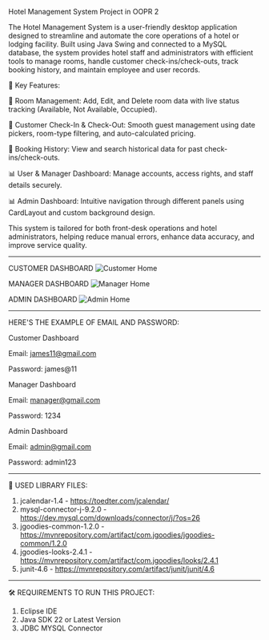 Hotel Management System Project in OOPR 2

The Hotel Management System is a user-friendly desktop application designed to streamline and automate the core operations of a hotel or lodging facility. Built using Java Swing and connected to a MySQL database, the system provides hotel staff and administrators with efficient tools to manage rooms, handle customer check-ins/check-outs, track booking history, and maintain employee and user records.


🧩 Key Features:


🏨 Room Management: Add, Edit, and Delete room data with live status tracking (Available, Not Available, Occupied).

🔁 Customer Check-In & Check-Out: Smooth guest management using date pickers, room-type filtering, and auto-calculated pricing.

📖 Booking History: View and search historical data for past check-ins/check-outs.

📊 User & Manager Dashboard: Manage accounts, access rights, and staff details securely.

📊 Admin Dashboard: Intuitive navigation through different panels using CardLayout and custom background design.



This system is tailored for both front-desk operations and hotel administrators, helping reduce manual errors, enhance data accuracy, and improve service quality.

-------------------------------------------------------------------------------------------------------------------------------------------------------------------------------------------


CUSTOMER DASHBOARD
![Customer Home](https://github.com/user-attachments/assets/750291a0-43d2-441b-8a79-6fcf4388b3db)



MANAGER DASHBOARD
![Manager Home](https://github.com/user-attachments/assets/1d3584a1-9d68-4a0f-9d66-fb79b2e8aa5a)



ADMIN DASHBOARD
![Admin Home](https://github.com/user-attachments/assets/c147c85e-20b0-414d-925b-31d9291ea0f3)


-------------------------------------------------------------------------------------------------------------------------------------------------------------------------------------------
HERE'S THE EXAMPLE OF EMAIL AND PASSWORD:

Customer Dashboard

Email: james11@gmail.com

Password: james@11

Manager Dashboard

Email: manager@gmail.com

Password: 1234

Admin Dashboard

Email: admin@gmail.com

Password: admin123

-------------------------------------------------------------------------------------------------------------------------------------------------------------------------------------------
📖 USED LIBRARY FILES:

1. jcalendar-1.4 - https://toedter.com/jcalendar/
2. mysql-connector-j-9.2.0 - https://dev.mysql.com/downloads/connector/j/?os=26
3. jgoodies-common-1.2.0 - https://mvnrepository.com/artifact/com.jgoodies/jgoodies-common/1.2.0
4. jgoodies-looks-2.4.1 - https://mvnrepository.com/artifact/com.jgoodies/looks/2.4.1
5. junit-4.6 - https://mvnrepository.com/artifact/junit/junit/4.6

-------------------------------------------------------------------------------------------------------------------------------------------------------------------------------------------
🛠️ REQUIREMENTS TO RUN THIS PROJECT:
1. Eclipse IDE
2. Java SDK 22 or Latest Version
3. JDBC MYSQL Connector


